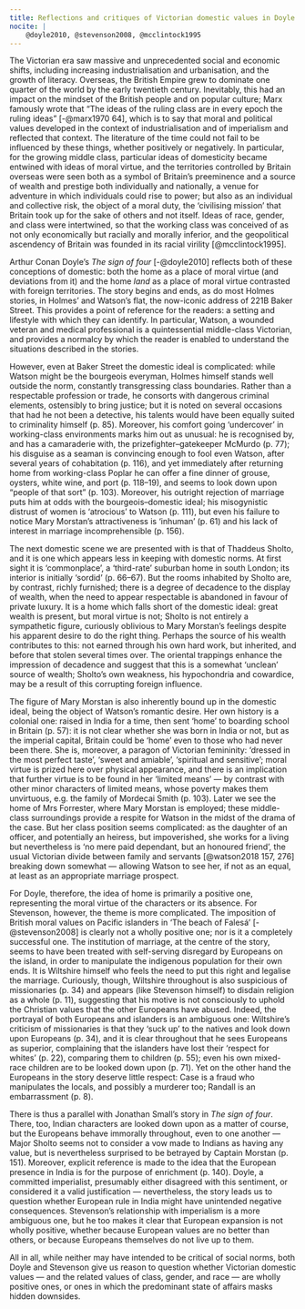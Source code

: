 ```yaml
---
title: Reflections and critiques of Victorian domestic values in Doyle's _The Sign of Four_ and Stevenson's _The Beach of Falesá_
nocite: |
	@doyle2010, @stevenson2008, @mcclintock1995
---
```


The Victorian era saw massive and unprecedented social and economic shifts, including increasing industrialisation and urbanisation, <!--, from less than 40% of the British population in 1800 to over 80% by the 1890s [@davenport2020],--> and the growth of literacy<!--, also over 80% by the 1890s [@watson2018 255]-->. Overseas, the  British Empire <!-- recovered from its loss of the American colonies in the late 18th century, consolidated and expanded its control over India and established colonies in Australia, Africa, and South East and East Asia, and --> grew to dominate one quarter of the world by the early twentieth century. Inevitably, this had an impact on the mindset of the British people and on popular culture; Marx famously wrote that “The ideas of the ruling class are in every epoch the ruling ideas” [-@marx1970 64], which is to say that moral and political values developed in the context of industrialisation and of imperialism and reflected that context. The literature of the time could not fail to be influenced by these things, whether positively or negatively. In particular, for the growing middle class, particular ideas of domesticity became entwined with ideas of moral virtue, and the territories controlled by Britain overseas were seen both as a symbol of Britain’s preeminence and a source of wealth and prestige both individually and nationally, a venue for adventure in which individuals could rise to power; but also as an individual and collective risk, the object of a moral duty, the ‘civilising mission’ that Britain took up for the sake of others and not itself. Ideas of race, gender, and class were intertwined, so that the working class was conceived of as not only economically but racially and morally inferior, and the geopolitical ascendency of Britain was founded in its racial virility [@mcclintock1995].

Arthur Conan Doyle’s _The sign of four_ [-@doyle2010] reflects both of these conceptions of domestic: both the home as a place of moral virtue (and deviations from it) and the home _land_ as a place of moral virtue contrasted with foreign territories. The story begins and ends, as do most Holmes stories, in Holmes’ and Watson’s flat, the now-iconic address of 221B Baker Street. This provides a point of reference for the readers: a setting and lifestyle with which they can identify. In particular, Watson, a wounded veteran and medical professional is a quintessential middle-class Victorian, and provides a normalcy by which the reader is enabled to understand the situations described in the stories.

However, even at Baker Street the domestic ideal is complicated: while Watson might be the bourgeois everyman, Holmes himself stands well outside the norm, constantly transgressing class boundaries. Rather than a respectable profession or trade, he consorts with dangerous criminal elements, ostensibly to bring justice; but it is noted on several occasions that had he not been a detective, his talents would have been equally suited to criminality himself (p. 85). Moreover, his comfort going ‘undercover’ in working-class environments marks him out as unusual: he is recognised by, and has a camaraderie with, the prizefighter–gatekeeper McMurdo (p. 77); his disguise as a seaman is convincing enough to fool even Watson, after several years of cohabitation (p. 116), and yet immediately after returning home from working-class Poplar he can offer a fine dinner of grouse, oysters, white wine, and port (p. 118–19), and seems to look down upon “people of that sort” (p. 103). Moreover, his outright rejection of marriage puts him at odds with the bourgeois–domestic ideal; his misogynistic distrust of women is ‘atrocious’ to Watson (p. 111), but even his failure to notice Mary Morstan’s attractiveness is ‘inhuman’ (p. 61) and his lack of interest in marriage incomprehensible (p. 156).

The next domestic scene we are presented with is that of Thaddeus Sholto, and it is one which appears less in keeping with domestic norms. At first sight it is ‘commonplace’, a ‘third-rate’ suburban home in south London; its interior is initially ‘sordid’ (p. 66–67). But the rooms inhabited by Sholto are, by contrast, richly furnished; there is a degree of decadence to the display of wealth, when the need to appear respectable is abandoned in favour of private luxury. It is a home which falls short of the domestic ideal: great wealth is present, but moral virtue is not; Sholto is not entirely a sympathetic figure, curiously oblivious to Mary Morstan’s feelings despite his apparent desire to do the right thing. Perhaps the source of his wealth contributes to this: not earned through his own hard work, but inherited, and before that stolen several times over. The oriental trappings enhance the impression of decadence and suggest that this is a somewhat ‘unclean’ source of wealth; Sholto’s own weakness, his hypochondria and cowardice, may be a result of this corrupting foreign influence.

The figure of Mary Morstan is also inherently bound up in the domestic ideal, being the object of Watson’s romantic desire. Her own history is a colonial one: raised in India for a time, then sent ‘home’ to boarding school in Britain (p. 57): it is not clear whether she was born in India or not, but as the imperial capital, Britain could be ‘home’ even to those who had never been there. She is, moreover, a paragon of Victorian femininity: ‘dressed in the most perfect taste’, ‘sweet and amiable’, ‘spiritual and sensitive’; moral virtue is prized here over physical appearance, and there is an implication that further virtue is to be found in her ‘limited means’ — by contrast with other minor characters of limited means, whose poverty makes them unvirtuous, e.g. the family of Mordecai Smith (p. 103). Later we see the home of Mrs Forrester, where Mary Morstan is employed; these middle-class surroundings provide a respite for Watson in the midst of the drama of the case. But her class position seems complicated: as the daughter of an officer, and potentially an heiress, but impoverished, she works for a living but nevertheless is ‘no mere paid dependant, but an honoured friend’, the usual Victorian divide between family and servants [@watson2018 157, 276] breaking down somewhat — allowing Watson to see her, if not as an equal, at least as an appropriate marriage prospect.

For Doyle, therefore, the idea of home is primarily a positive one, representing the moral virtue of the characters or its absence. For Stevenson, however, the theme is more complicated. The imposition of British moral values on Pacific islanders in ‘The beach of Falesá’ [-@stevenson2008] is clearly not a wholly positive one; nor is it a completely successful one. The institution of marriage, at the centre of the story, seems to have been treated with self-serving disregard by Europeans on the island, in order to manipulate the indigenous population for their own ends. It is Wiltshire himself who feels the need to put this right and legalise the marriage. Curiously, though, Wiltshire throughout is also suspicious of missionaries (p. 34) and appears (like Stevenson himself) to disdain religion as a whole (p. 11), suggesting that his motive is not consciously to uphold the Christian values that the other Europeans have abused. Indeed, the portrayal of both Europeans and islanders is an ambiguous one: Wiltshire’s criticism of missionaries is that they ‘suck up’ to the natives and look down upon Europeans (p. 34), and it is clear throughout that he sees Europeans as superior, complaining that the islanders have lost their ‘respect for whites’ (p. 22), comparing them to children (p. 55); even his own mixed-race children are to be looked down upon (p. 71). Yet on the other hand the Europeans in the story deserve little respect: Case is a fraud who manipulates the locals, and possibly a murderer too; Randall is an embarrassment (p. 8).

There is thus a parallel with Jonathan Small’s story in _The sign of four_. There, too, Indian characters are looked down upon as a matter of course, but the Europeans behave immorally throughout, even to one another — Major Sholto seems not to consider a vow made to Indians as having any value, but is nevertheless surprised to be betrayed by Captain Morstan (p. 151). Moreover, explicit reference is made to the idea that the European presence in India is for the purpose of enrichment (p. 140). Doyle, a committed imperialist, presumably either disagreed with this sentiment, or considered it a valid justification — nevertheless, the story leads us to question whether European rule in India might have unintended negative consequences. Stevenson’s relationship with imperialism is a more ambiguous one, but he too makes it clear that European expansion is not wholly positive, whether because European values are no better than others, or because Europeans themselves do not live up to them.

All in all, while neither may have intended to be critical of social norms, both Doyle and Stevenson give us reason to question whether Victorian domestic values — and the related values of class, gender, and race — are wholly positive ones, or ones in which the predominant state of affairs masks hidden downsides.